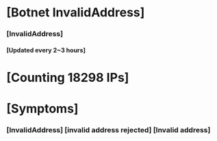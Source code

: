 # [Botnet InvalidAddress]
### [InvalidAddress]
#### [Updated every 2~3 hours]

# [Counting 18298 IPs]

# [Symptoms] 

###   [InvalidAddress] [invalid address rejected] [Invalid address]
